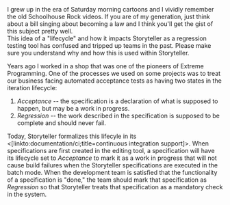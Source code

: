 <!--Title:The Specification Lifecycle-->

<div class="alert alert-info" role="alert">
I grew up in the era of Saturday morning cartoons and I vividly remember the old Schoolhouse Rock videos. If you are of my generation, just think about a bill singing about becoming a law and I think you'll get the gist of this subject pretty well.
</div>

<div class="alert alert-warning" role="alert">
This idea of a "lifecycle" and how it impacts Storyteller as a regression testing tool has confused and tripped up teams in the past. Please make sure you understand why and how this is used within Storyteller.
</div>

Years ago I worked in a shop that was one of the pioneers of Extreme Programming. One of the processes we used on some projects was to treat our business facing automated acceptance tests as having two states in the iteration lifecycle:

1. _Acceptance_ -- the specification is a declaration of what is supposed to happen, but may be a work in progress. 
1. _Regression_ -- the work described in the specification is supposed to be complete and should never fail.


Today, Storyteller formalizes this lifecyle in its <[linkto:documentation/ci;title=continuous integration support]>. When specifications are first created in the editing tool, a specification will have its lifecycle set to _Acceptance_ to mark it as a work in progress that will not cause build failures when the Storyteller specifications are executed in the batch mode. When the development team is satisfied that the functionality of a specification is "done," the team should mark that specification as _Regression_ so that Storyteller treats that specification as a mandatory check in the system.



